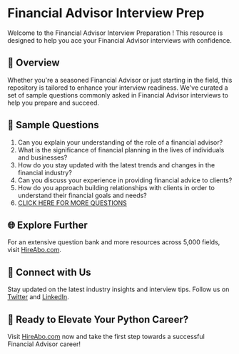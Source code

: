 # Financial Advisor Interview Prep

Welcome to the Financial Advisor Interview Preparation ! This resource is designed to help you ace your Financial Advisor interviews with confidence.

## 🚀 Overview

Whether you're a seasoned Financial Advisor or just starting in the field, this repository is tailored to enhance your interview readiness. We've curated a set of sample questions commonly asked in Financial Advisor interviews to help you prepare and succeed.

## 📝 Sample Questions

1. Can you explain your understanding of the role of a financial advisor?
2. What is the significance of financial planning in the lives of individuals and businesses?
3. How do you stay updated with the latest trends and changes in the financial industry?
4. Can you discuss your experience in providing financial advice to clients?
5. How do you approach building relationships with clients in order to understand their financial goals and needs?
6. [CLICK HERE FOR MORE QUESTIONS](https://hireabo.com/job/7_4_34/Financial%20Advisor)

## 🌐 Explore Further

For an extensive question bank and more resources across 5,000 fields, visit [HireAbo.com](https://www.hireabo.com).

## 📱 Connect with Us

Stay updated on the latest industry insights and interview tips. Follow us on [Twitter](https://twitter.com/hireabo) and [LinkedIn](https://www.linkedin.com/in/hire-abo-3609972a8/).

## 🚀 Ready to Elevate Your Python Career?

Visit [HireAbo.com](https://www.hireabo.com) now and take the first step towards a successful Financial Advisor career!